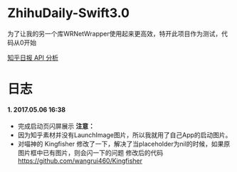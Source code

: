 # ZhihuDaily-Swift3.0
为了让我的另一个库WRNetWrapper使用起来更高效，特开此项目作为测试，代码从0开始

[知乎日报 API 分析](https://github.com/izzyleung/ZhihuDailyPurify/wiki/知乎日报-API-分析)

# 日志
#### **1.  2017.05.06  16:38**
- 完成启动页闪屏展示
**注意：**  
- 因为知乎素材并没有LaunchImage图片，所以我就用了自己App的启动图片。
- 对喵神的 Kingfisher 修改了一下，解决了当placeholder为nil的时候，如果原图片框中已有图片，则会闪一下的问题
修改后的代码  https://github.com/wangrui460/Kingfisher
